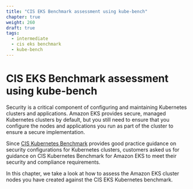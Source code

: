 ```yaml
---
title: "CIS EKS Benchmark assessment using kube-bench"
chapter: true
weight: 260
draft: true
tags:
  - intermediate
  - cis eks benchmark
  - kube-bench
---
```


# CIS EKS Benchmark assessment using kube-bench

Security is a critical component of configuring and maintaining Kubernetes clusters and applications. Amazon EKS provides secure, managed Kubernetes clusters by default, but you still need to ensure that you configure the nodes and applications you run as part of the cluster to ensure a secure implementation. 

Since [CIS Kubernetes Benchmark](https://www.cisecurity.org/benchmark/kubernetes/) provides good practice guidance on security configurations for Kubernetes clusters, customers asked us for guidance on CIS Kubernetes Benchmark for Amazon EKS to meet their security and compliance requirements.

In this chapter, we take a look at how to assess the Amazon EKS cluster nodes you have created against the CIS EKS Kubernetes benchmark.